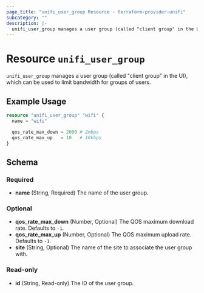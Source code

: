 ```yaml
---
page_title: "unifi_user_group Resource - terraform-provider-unifi"
subcategory: ""
description: |-
  unifi_user_group manages a user group (called "client group" in the UI), which can be used to limit bandwidth for groups of users.
---
```


# Resource `unifi_user_group`

`unifi_user_group` manages a user group (called "client group" in the UI), which can be used to limit bandwidth for groups of users.

## Example Usage

```terraform
resource "unifi_user_group" "wifi" {
  name = "wifi"

  qos_rate_max_down = 2000 # 2mbps
  qos_rate_max_up   = 10   # 10kbps
}
```

## Schema

### Required

- **name** (String, Required) The name of the user group.

### Optional

- **qos_rate_max_down** (Number, Optional) The QOS maximum download rate. Defaults to `-1`.
- **qos_rate_max_up** (Number, Optional) The QOS maximum upload rate. Defaults to `-1`.
- **site** (String, Optional) The name of the site to associate the user group with.

### Read-only

- **id** (String, Read-only) The ID of the user group.


